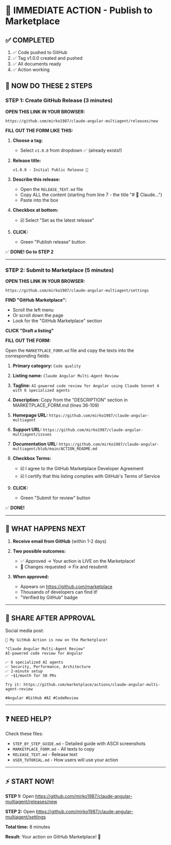 # 🚀 IMMEDIATE ACTION - Publish to Marketplace

## ✅ COMPLETED

1. ✅ Code pushed to GitHub
2. ✅ Tag v1.0.0 created and pushed
3. ✅ All documents ready
4. ✅ Action working

## 🎯 NOW DO THESE 2 STEPS

### STEP 1: Create GitHub Release (3 minutes)

**OPEN THIS LINK IN YOUR BROWSER:**
```
https://github.com/mirko1987/claude-angular-multiagent/releases/new
```

**FILL OUT THE FORM LIKE THIS:**

1. **Choose a tag:**
   - Select `v1.0.0` from dropdown ✅ (already exists!)

2. **Release title:**
   ```
   v1.0.0 - Initial Public Release 🚀
   ```

3. **Describe this release:**
   - Open the `RELEASE_TEXT.md` file
   - Copy ALL the content (starting from line 7 - the title "# 🚀 Claude...")
   - Paste into the box

4. **Checkbox at bottom:**
   - ☑️ Select "Set as the latest release"

5. **CLICK:**
   - Green "Publish release" button

✅ **DONE! Go to STEP 2**

---

### STEP 2: Submit to Marketplace (5 minutes)

**OPEN THIS LINK IN YOUR BROWSER:**
```
https://github.com/mirko1987/claude-angular-multiagent/settings
```

**FIND "GitHub Marketplace":**
- Scroll the left menu
- Or scroll down the page
- Look for the "GitHub Marketplace" section

**CLICK "Draft a listing"**

**FILL OUT THE FORM:**

Open the `MARKETPLACE_FORM.md` file and copy the texts into the corresponding fields:

1. **Primary category:** `Code quality`
2. **Listing name:** `Claude Angular Multi-Agent Review`
3. **Tagline:** `AI-powered code review for Angular using Claude Sonnet 4 with 6 specialized agents`
4. **Description:** Copy from the "DESCRIPTION" section in MARKETPLACE_FORM.md (lines 36-109)
5. **Homepage URL:** `https://github.com/mirko1987/claude-angular-multiagent`
6. **Support URL:** `https://github.com/mirko1987/claude-angular-multiagent/issues`
7. **Documentation URL:** `https://github.com/mirko1987/claude-angular-multiagent/blob/main/ACTION_README.md`

8. **Checkbox Terms:**
   - ☑️ I agree to the GitHub Marketplace Developer Agreement
   - ☑️ I certify that this listing complies with GitHub's Terms of Service

9. **CLICK:**
   - Green "Submit for review" button

✅ **DONE!**

---

## 🎉 WHAT HAPPENS NEXT

1. **Receive email from GitHub** (within 1-2 days)
2. **Two possible outcomes:**
   - ✅ Approved → Your action is LIVE on the Marketplace!
   - 🔧 Changes requested → Fix and resubmit

3. **When approved:**
   - Appears on https://github.com/marketplace
   - Thousands of developers can find it!
   - "Verified by GitHub" badge

---

## 📱 SHARE AFTER APPROVAL

Social media post:

```
🚀 My GitHub Action is now on the Marketplace!

"Claude Angular Multi-Agent Review"
AI-powered code review for Angular

✅ 6 specialized AI agents
✅ Security, Performance, Architecture
✅ 2-minute setup
✅ ~$1/month for 50 PRs

Try it: https://github.com/marketplace/actions/claude-angular-multi-agent-review

#Angular #GitHub #AI #CodeReview
```

---

## ❓ NEED HELP?

Check these files:
- `STEP_BY_STEP_GUIDE.md` - Detailed guide with ASCII screenshots
- `MARKETPLACE_FORM.md` - All texts to copy
- `RELEASE_TEXT.md` - Release text
- `USER_TUTORIAL.md` - How users will use your action

---

## ⚡ START NOW!

**STEP 1:** Open https://github.com/mirko1987/claude-angular-multiagent/releases/new

**STEP 2:** Open https://github.com/mirko1987/claude-angular-multiagent/settings

**Total time:** 8 minutes

**Result:** Your action on GitHub Marketplace! 🎊
